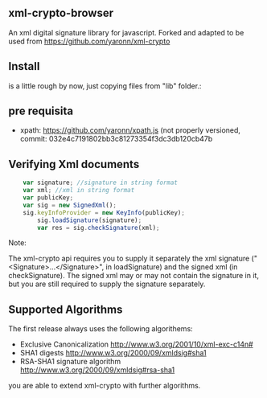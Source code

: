 ## xml-crypto-browser
An xml digital signature library for javascript. Forked and adapted to be used from https://github.com/yaronn/xml-crypto

## Install
is a little rough by now, just copying files from "lib" folder.:

## pre requisita
* xpath: https://github.com/yaronn/xpath.js (not properly versioned, commit: 032e4c7191802bb3c81273354f3dc3db120cb47b


## Verifying Xml documents

`````javascript
	var signature; //signature in string format
	var xml; //xml in string format
	var publicKey;
	var sig = new SignedXml();
	sig.keyInfoProvider = new KeyInfo(publicKey);
        sig.loadSignature(signature);
        var res = sig.checkSignature(xml);
`````

Note: 

The xml-crypto api requires you to supply it separately the xml signature ("&lt;Signature&gt;...&lt;/Signature&gt;", in loadSignature) and the signed xml (in checkSignature). The signed xml may or may not contain the signature in it, but you are still required to supply the signature separately.

## Supported Algorithms
The first release always uses the following algorithems:

* Exclusive Canonicalization http://www.w3.org/2001/10/xml-exc-c14n#
* SHA1 digests http://www.w3.org/2000/09/xmldsig#sha1
* RSA-SHA1 signature algorithm http://www.w3.org/2000/09/xmldsig#rsa-sha1

you are able to extend xml-crypto with further algorithms.
